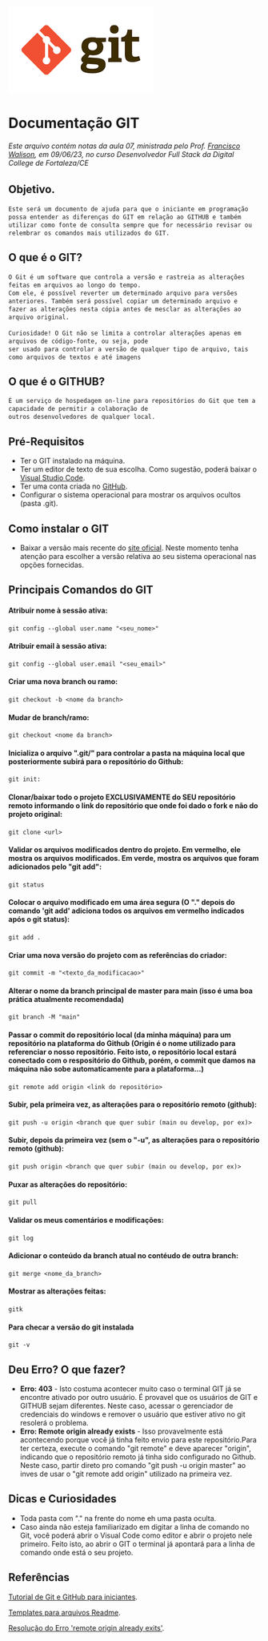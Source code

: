 ![](/git_github2.png) 
# Documentação GIT
###### Este arquivo contém notas da aula 07, ministrada pelo Prof. [Francisco Walison](http://github.com/franciscowallison), em 09/06/23, no curso Desenvolvedor Full Stack da Digital College de Fortaleza/CE
## Objetivo.
    Este será um documento de ajuda para que o iniciante em programação possa entender as diferenças do GIT em relação ao GITHUB e também
    utilizar como fonte de consulta sempre que for necessário revisar ou relembrar os comandos mais utilizados do GIT. 

## O que é o GIT?
    O Git é um software que controla a versão e rastreia as alterações feitas em arquivos ao longo do tempo. 
    Com ele, é possível reverter um determinado arquivo para versões anteriores. Também será possível copiar um determinado arquivo e 
    fazer as alterações nesta cópia antes de mesclar as alterações ao arquivo original.
    
    Curiosidade! O Git não se limita a controlar alterações apenas em arquivos de código-fonte, ou seja, pode 
    ser usado para controlar a versão de qualquer tipo de arquivo, tais como arquivos de textos e até imagens

## O que é o GITHUB?
    É um serviço de hospedagem on-line para repositórios do Git que tem a capacidade de permitir a colaboração de 
    outros desenvolvedores de qualquer local.

## Pré-Requisitos
- Ter o GIT instalado na máquina. 
- Ter um editor de texto de sua escolha. Como sugestão, poderá baixar o [Visual Studio Code](https://code.visualstudio.com/download).
- Ter uma conta criada no [GitHub](https://github.com/).
- Configurar o sistema operacional para mostrar os arquivos ocultos (pasta .git).

## Como instalar o GIT
- Baixar a versão mais recente do [site oficial](https://git-scm.com/downloads). Neste momento tenha atenção para escolher a versão relativa ao seu sistema operacional nas opções fornecidas.

## Principais Comandos do GIT

#### Atribuir nome à sessão ativa:        
    git config --global user.name "<seu_nome>"
    
#### Atribuir email à sessão ativa:      
    git config --global user.email "<seu_email>"

#### Criar uma nova branch ou ramo:
    git checkout -b <nome da branch>
        
####  Mudar de branch/ramo:
    git checkout <nome da branch>

#### Inicializa o arquivo ".git/" para controlar a pasta na máquina local que posteriormente subirá para o repositório do Github:
    git init: 

#### Clonar/baixar todo o projeto EXCLUSIVAMENTE do SEU repositório remoto informando o link do repositório que onde foi dado o fork e não do projeto original:
    git clone <url>

#### Validar os arquivos modificados dentro do projeto. Em vermelho, ele mostra os arquivos modificados. Em verde, mostra os arquivos que foram adicionados pelo "git add":
    git status
    
#### Colocar o arquivo modificado em uma área segura (O "." depois do comando 'git add' adiciona todos os arquivos em vermelho indicados após o git status): 
    git add .

#### Criar uma nova versão do projeto com as referências do criador:
    git commit -m "<texto_da_modificacao>"

#### Alterar o nome da branch principal de master para main (isso é uma boa prática atualmente recomendada)
    git branch -M "main" 

#### Passar o commit do repositório local (da minha máquina) para um repositório na plataforma do Github (Origin é o nome utilizado para referenciar o nosso repositório. Feito isto, o repositório local estará conectado com o respositório do Github, porém, o commit que damos na máquina não sobe automaticamente para a plataforma...)
    git remote add origin <link do repositório>

#### Subir, pela primeira vez, as alterações para o repositório remoto (github):
    git push -u origin <branch que quer subir (main ou develop, por ex)>
    
#### Subir, depois da primeira vez (sem o "-u", as alterações para o repositório remoto (github):
    git push origin <branch que quer subir (main ou develop, por ex)>

#### Puxar as alterações do repositório:
    git pull
    
#### Validar os meus comentários e modificações:
    git log

#### Adicionar o conteúdo da branch atual no contéudo de outra branch:
    git merge <nome_da_branch>

#### Mostrar as alterações feitas:
    gitk

#### Para checar a versão do git instalada
    git -v

## Deu Erro? O que fazer?
- **Erro: 403** - Isto costuma acontecer muito caso o terminal GIT já se encontre ativado por outro usuário. É provavel que os usuários de GIT e GITHUB sejam diferentes.
  Neste caso, acessar o gerenciador de credenciais do windows e remover o usuário que estiver ativo no git resolerá o problema.
- **Erro: Remote origin already exists** - Isso provavelmente está acontecendo porque você já tinha feito envio para este repositório.Para ter certeza, execute o comando "git remote" e deve aparecer "origin", indicando que o repositório remoto já tinha sido configurado no Github. Neste caso, partir direto pro comando "git push -u origin master" ao inves de usar o "git remote add origin" utilizado na primeira vez.

## Dicas e Curiosidades
- Toda pasta com "." na frente do nome eh uma pasta oculta. 
- Caso ainda não esteja familiarizado em digitar a linha de comando no Git, você poderá abrir o Visual Code como editor e abrir o projeto nele primeiro. Feito isto, ao abrir o GIT o terminal já apontará para a linha de comando onde está o seu projeto.


## Referências
[Tutorial de Git e GitHub para iniciantes](https://www.freecodecamp.org/portuguese/news/tutorial-de-git-e-github-controle-de-versao-para-iniciantes/). 

[Templates para arquivos Readme](https://readme.so/pt/editor).

[Resolução do Erro 'remote origin already exits'](https://cursos.alura.com.br/forum/topico-erro-remote-origin-already-exists-o-que-fazer-14236).

